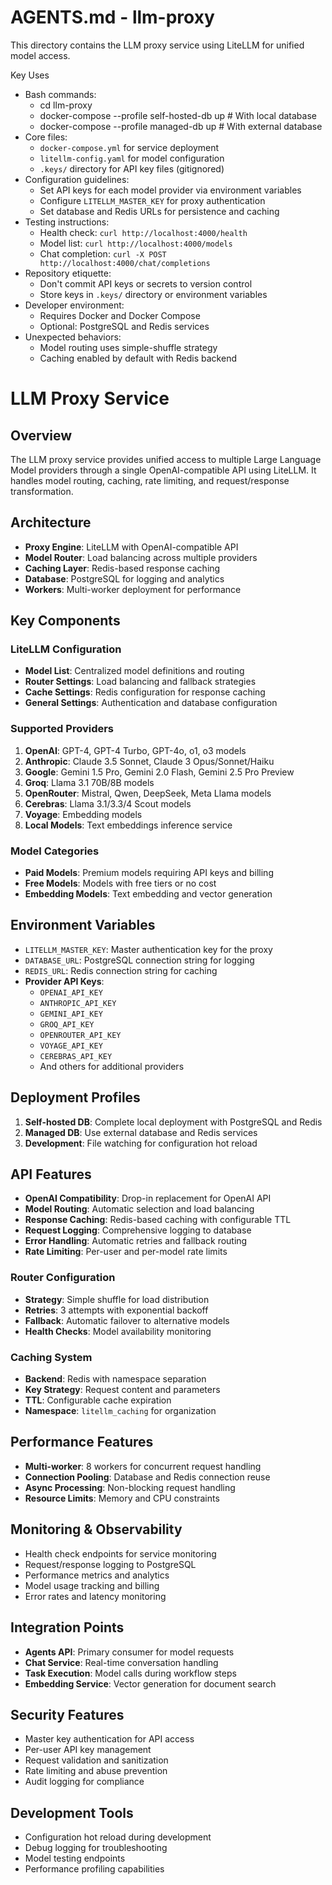 # AGENTS.md - llm-proxy

This directory contains the LLM proxy service using LiteLLM for unified model access.

Key Uses
- Bash commands:
  - cd llm-proxy
  - docker-compose --profile self-hosted-db up  # With local database
  - docker-compose --profile managed-db up      # With external database
- Core files:
  - `docker-compose.yml` for service deployment
  - `litellm-config.yaml` for model configuration
  - `.keys/` directory for API key files (gitignored)
- Configuration guidelines:
  - Set API keys for each model provider via environment variables
  - Configure `LITELLM_MASTER_KEY` for proxy authentication
  - Set database and Redis URLs for persistence and caching
- Testing instructions:
  - Health check: `curl http://localhost:4000/health`
  - Model list: `curl http://localhost:4000/models`
  - Chat completion: `curl -X POST http://localhost:4000/chat/completions`
- Repository etiquette:
  - Don't commit API keys or secrets to version control
  - Store keys in `.keys/` directory or environment variables
- Developer environment:
  - Requires Docker and Docker Compose
  - Optional: PostgreSQL and Redis services
- Unexpected behaviors:
  - Model routing uses simple-shuffle strategy
  - Caching enabled by default with Redis backend

# LLM Proxy Service

## Overview
The LLM proxy service provides unified access to multiple Large Language Model providers through a single OpenAI-compatible API using LiteLLM. It handles model routing, caching, rate limiting, and request/response transformation.

## Architecture
- **Proxy Engine**: LiteLLM with OpenAI-compatible API
- **Model Router**: Load balancing across multiple providers
- **Caching Layer**: Redis-based response caching
- **Database**: PostgreSQL for logging and analytics
- **Workers**: Multi-worker deployment for performance

## Key Components

### LiteLLM Configuration
- **Model List**: Centralized model definitions and routing
- **Router Settings**: Load balancing and fallback strategies
- **Cache Settings**: Redis configuration for response caching
- **General Settings**: Authentication and database configuration

### Supported Providers
1. **OpenAI**: GPT-4, GPT-4 Turbo, GPT-4o, o1, o3 models
2. **Anthropic**: Claude 3.5 Sonnet, Claude 3 Opus/Sonnet/Haiku
3. **Google**: Gemini 1.5 Pro, Gemini 2.0 Flash, Gemini 2.5 Pro Preview
4. **Groq**: Llama 3.1 70B/8B models
5. **OpenRouter**: Mistral, Qwen, DeepSeek, Meta Llama models
6. **Cerebras**: Llama 3.1/3.3/4 Scout models
7. **Voyage**: Embedding models
8. **Local Models**: Text embeddings inference service

### Model Categories
- **Paid Models**: Premium models requiring API keys and billing
- **Free Models**: Models with free tiers or no cost
- **Embedding Models**: Text embedding and vector generation

## Environment Variables
- `LITELLM_MASTER_KEY`: Master authentication key for the proxy
- `DATABASE_URL`: PostgreSQL connection string for logging
- `REDIS_URL`: Redis connection string for caching
- **Provider API Keys**:
  - `OPENAI_API_KEY`
  - `ANTHROPIC_API_KEY`
  - `GEMINI_API_KEY`
  - `GROQ_API_KEY`
  - `OPENROUTER_API_KEY`
  - `VOYAGE_API_KEY`
  - `CEREBRAS_API_KEY`
  - And others for additional providers

## Deployment Profiles
1. **Self-hosted DB**: Complete local deployment with PostgreSQL and Redis
2. **Managed DB**: Use external database and Redis services
3. **Development**: File watching for configuration hot reload

## API Features
- **OpenAI Compatibility**: Drop-in replacement for OpenAI API
- **Model Routing**: Automatic selection and load balancing
- **Response Caching**: Redis-based caching with configurable TTL
- **Request Logging**: Comprehensive logging to database
- **Error Handling**: Automatic retries and fallback routing
- **Rate Limiting**: Per-user and per-model rate limits

### Router Configuration
- **Strategy**: Simple shuffle for load distribution
- **Retries**: 3 attempts with exponential backoff
- **Fallback**: Automatic failover to alternative models
- **Health Checks**: Model availability monitoring

### Caching System
- **Backend**: Redis with namespace separation
- **Key Strategy**: Request content and parameters
- **TTL**: Configurable cache expiration
- **Namespace**: `litellm_caching` for organization

## Performance Features
- **Multi-worker**: 8 workers for concurrent request handling
- **Connection Pooling**: Database and Redis connection reuse
- **Async Processing**: Non-blocking request handling
- **Resource Limits**: Memory and CPU constraints

## Monitoring & Observability
- Health check endpoints for service monitoring
- Request/response logging to PostgreSQL
- Performance metrics and analytics
- Model usage tracking and billing
- Error rates and latency monitoring

## Integration Points
- **Agents API**: Primary consumer for model requests
- **Chat Service**: Real-time conversation handling
- **Task Execution**: Model calls during workflow steps
- **Embedding Service**: Vector generation for document search

## Security Features
- Master key authentication for API access
- Per-user API key management
- Request validation and sanitization
- Rate limiting and abuse prevention
- Audit logging for compliance

## Development Tools
- Configuration hot reload during development
- Debug logging for troubleshooting
- Model testing endpoints
- Performance profiling capabilities